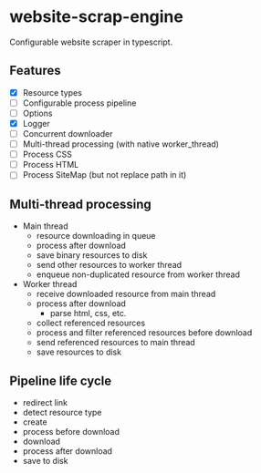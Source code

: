 # website-scrap-engine
Configurable website scraper in typescript.

## Features
-[x]  Resource types
-[ ]  Configurable process pipeline
-[ ]  Options
-[x]  Logger
-[ ]  Concurrent downloader
-[ ]  Multi-thread processing (with native worker_thread)
-[ ]  Process CSS
-[ ]  Process HTML
-[ ]  Process SiteMap (but not replace path in it)

## Multi-thread processing
* Main thread
    * resource downloading in queue
    * process after download
    * save binary resources to disk
    * send other resources to worker thread
    * enqueue non-duplicated resource from worker thread
* Worker thread
    * receive downloaded resource from main thread
    * process after download
        * parse html, css, etc.
    * collect referenced resources
    * process and filter referenced resources before download
    * send referenced resources to main thread
    * save resources to disk

## Pipeline life cycle
* redirect link
* detect resource type
* create
* process before download
* download
* process after download
* save to disk
